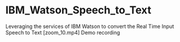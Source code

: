 # IBM_Watson_Speech_to_Text
Leveraging the services of IBM Watson to convert the Real Time Input Speech to Text
[zoom_10.mp4] Demo  recording
